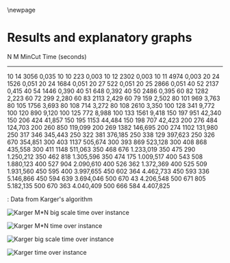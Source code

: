 \newpage

# Results and explanatory graphs

N	M	MinCut	Time (seconds)
----- ----- ----- -------- --------
10	14	3056	0,035
10	10	223	0,003
10	12	2302	0,003
10	11	4974	0,003
20	24	1526	0,051
20	24	1684	0,051
20	27	522	0,051
20	25	2866	0,051
40	52	2137	0,415
40	54	1446	0,390
40	51	648	0,392
40	50	2486	0,395
60	82	1282	2,223
60	72	299	2,280
60	83	2113	2,429
60	79	159	2,502
80	101	969	3,763
80	105	1756	3,693
80	108	714	3,272
80	108	2610	3,350
100	128	341	9,772
100	120	890	9,120
100	125	772	8,988
100	133	1561	9,418
150	197	951	42,340
150	206	424	41,857
150	195	1153	44,484
150	198	707	42,423
200	276	484	124,703
200	260	850	119,099
200	269	1382	146,695
200	274	1102	131,980
250	317	346	345,443
250	322	381	376,185
250	338	129	397,623
250	326	670	354,851
300	403	1137	505,674
300	393	869	523,128
300	408	868	435,558
300	411	1148	511,063
350	468	676	1.233,019
350	475	290	1.250,212
350	462	818	1.305,596
350	474	175	1.009,517
400	543	508	1.880,123
400	527	904	2.090,610
400	526	362	1.372,369
400	525	509	1.931,560
450	595	400	3.997,655
450	602	364	4.462,733
450	593	336	5.146,866
450	594	639	3.694,046
500	670	43	4.206,548
500	671	805	5.182,135
500	670	363	4.040,409
500	666	584	4.407,825

: Data from Karger's algorithm

![Karger M*N big scale time over instance](img/MNKarger-Stein_big_sequential)

![Karger M*N time over instance](img/MNKarger-Stein_sequential)

![Karger big scale time over instance](img/NKarger-Stein_big_sequential)

![Karger time over instance](NKarger-Stein_sequential)
